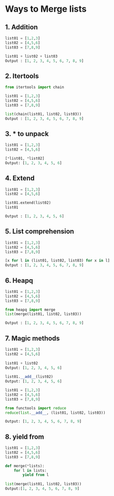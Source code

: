 # Ways to Merge lists
## 1. Addition
```Python
list01 = [1,2,3]
list02 = [4,5,6]
list03 = [7,8,9]

list01 + list02 + list03
Output : [1, 2, 3, 4, 5, 6, 7, 8, 9]
```
## 2. Itertools
```Python
from itertools import chain

list01 = [1,2,3]
list02 = [4,5,6]
list03 = [7,8,9]

list(chain(list01, list02, list03))
Output : [1, 2, 3, 4, 5, 6, 7, 8, 9]
```
## 3. * to unpack
```Python
list01 = [1,2,3]
list02 = [4,5,6]

[*list01, *list02]
Output: [1, 2, 3, 4, 5, 6]
```
## 4. Extend
```Python
list01 = [1,2,3]
list02 = [4,5,6]

list01.extend(list02)
list01

Output : [1, 2, 3, 4, 5, 6]
```
## 5. List comprehension
```Python
list01 = [1,2,3]
list02 = [4,5,6]
list03 = [7,8,9]

[x for l in (list01, list02, list03) for x in l]
Output : [1, 2, 3, 4, 5, 6, 7, 8, 9]
```

## 6. Heapq
```Python
list01 = [1,2,3]
list02 = [4,5,6]
list03 = [7,8,9]

from heapq import merge
list(merge(list01, list02, list03))

Output : [1, 2, 3, 4, 5, 6, 7, 8, 9]
```

## 7. Magic methods
```Python
list01 = [1,2,3]
list02 = [4,5,6]
 
list01 + list02
Output: [1, 2, 3, 4, 5, 6]
 
list01.__add__(list02)
Output: [1, 2, 3, 4, 5, 6]
```
```python
list01 = [1,2,3]
list02 = [4,5,6]
list03 = [7,8,9]

from functools import reduce
reduce(list.__add__, (list01, list02, list03))

Output: [1, 2, 3, 4, 5, 6, 7, 8, 9]
```
## 8. yield from
```Python
list01 = [1,2,3]
list02 = [4,5,6]
list03 = [7,8,9]

def merge(*lists):
    for l in lists:
        yield from l
        
list(merge(list01, list02, list03))
Output:[1, 2, 3, 4, 5, 6, 7, 8, 9]
```
